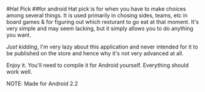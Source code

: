 #Hat Pick
##for android
Hat pick is for when you have to make choices among several things. 
It is used primarily in chosing sides, teams, etc in board games &
for figuring out which resturant to go eat at that moment. It's very
simple and may seem lacking, but it simply allows you to do anything
you want.

*Just kidding*, I'm very lazy about this application and never intended
for it to be published on the store and hence why it's not very advanced
at all.

Enjoy it. You'll need to compile it for Android yourself. Everything should
work well. 

NOTE: Made for Android 2.2
